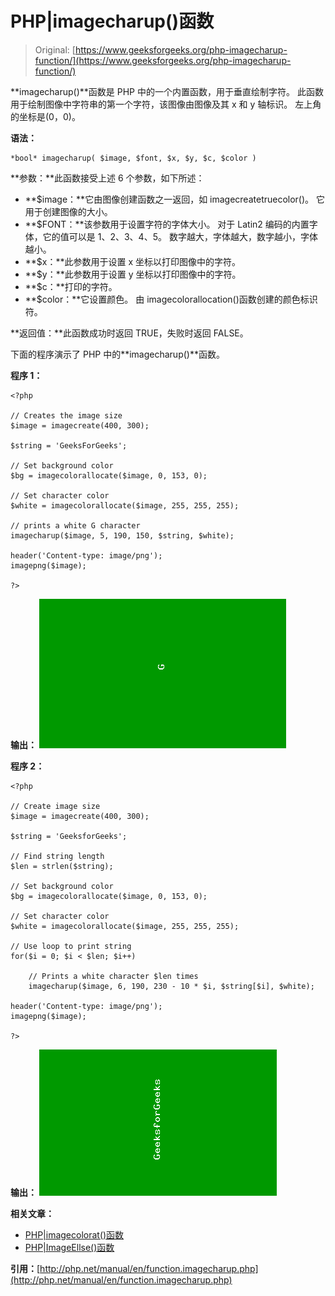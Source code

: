 # PHP|imagecharup()函数

> Original: [https://www.geeksforgeeks.org/php-imagecharup-function/](https://www.geeksforgeeks.org/php-imagecharup-function/)

**imagecharup()**函数是 PHP 中的一个内置函数，用于垂直绘制字符。 此函数用于绘制图像中字符串的第一个字符，该图像由图像及其 x 和 y 轴标识。 左上角的坐标是(0，0)。

**语法：**

```
*bool* imagecharup( $image, $font, $x, $y, $c, $color )
```

**参数：**此函数接受上述 6 个参数，如下所述：

*   **$image：**它由图像创建函数之一返回，如 imagecreatetruecolor()。 它用于创建图像的大小。
*   **$FONT：**该参数用于设置字符的字体大小。 对于 Latin2 编码的内置字体，它的值可以是 1、2、3、4、5。 数字越大，字体越大，数字越小，字体越小。
*   **$x：**此参数用于设置 x 坐标以打印图像中的字符。
*   **$y：**此参数用于设置 y 坐标以打印图像中的字符。
*   **$c：**打印的字符。
*   **$color：**它设置颜色。 由 imagecolorallocation()函数创建的颜色标识符。

**返回值：**此函数成功时返回 TRUE，失败时返回 FALSE。

下面的程序演示了 PHP 中的**imagecharup()**函数。

**程序 1：**

```
<?php

// Creates the image size
$image = imagecreate(400, 300);

$string = 'GeeksForGeeks';

// Set background color
$bg = imagecolorallocate($image, 0, 153, 0);

// Set character color
$white = imagecolorallocate($image, 255, 255, 255);

// prints a white G character
imagecharup($image, 5, 190, 150, $string, $white);

header('Content-type: image/png');
imagepng($image);

?>
```

**输出：**
![image](img/c4b601b9e7ac31b853b29a59bea59fab.png)

**程序 2：**

```
<?php

// Create image size
$image = imagecreate(400, 300);

$string = 'GeeksforGeeks';

// Find string length
$len = strlen($string);

// Set background color
$bg = imagecolorallocate($image, 0, 153, 0);

// Set character color
$white = imagecolorallocate($image, 255, 255, 255);

// Use loop to print string
for($i = 0; $i < $len; $i++)

    // Prints a white character $len times
    imagecharup($image, 6, 190, 230 - 10 * $i, $string[$i], $white);

header('Content-type: image/png');
imagepng($image);

?>
```

**输出：**
![image](img/1c6e512fb46f5c3ed9ef1db493907a7d.png)

**相关文章：**

*   [PHP|imagecolorat()函数](https://www.geeksforgeeks.org/php-imagecolorat-function/)
*   [PHP|ImageEllse()函数](https://www.geeksforgeeks.org/php-imageellipse-function/)

**引用：**[http://php.net/manual/en/function.imagecharup.php](http://php.net/manual/en/function.imagecharup.php)